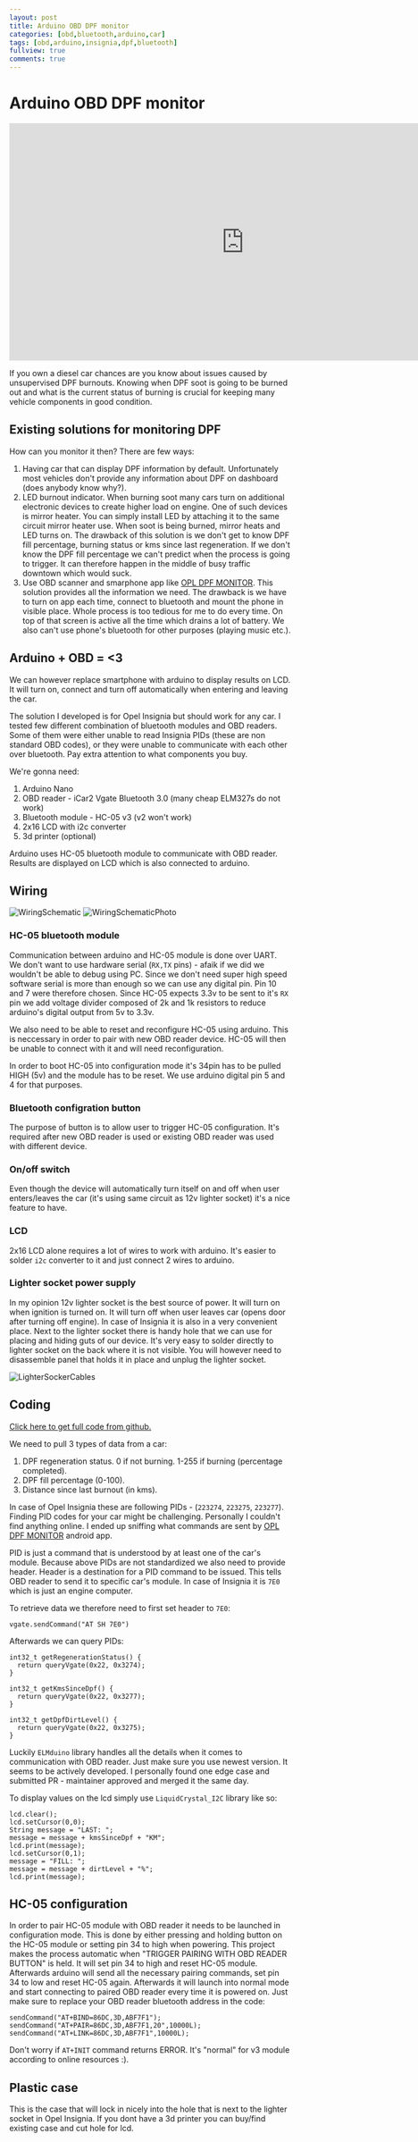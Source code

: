```yaml
---
layout: post
title: Arduino OBD DPF monitor
categories: [obd,bluetooth,arduino,car]
tags: [obd,arduino,insignia,dpf,bluetooth]
fullview: true
comments: true
---
```


# Arduino OBD DPF monitor

<iframe width="840" height="425"  src="https://www.youtube.com/embed/UeFjWw24aRw" frameborder="0" allowfullscreen></iframe>

If you own a diesel car chances are you know about issues caused by unsupervised DPF burnouts.
Knowing when DPF soot is going to be burned out and what is the current status of burning is crucial for keeping many vehicle components in good condition.

## Existing solutions for monitoring DPF

How can you monitor it then? There are few ways:
1. Having car that can display DPF information by default. Unfortunately most vehicles don't provide any information about DPF on dashboard (does anybody know why?).
2. LED burnout indicator. When burning soot many cars turn on additional electronic devices to create higher load on engine. One of such devices is mirror heater.
You can simply install LED by attaching it to the same circuit mirror heater use. When soot is being burned, mirror heats and LED turns on. The 
drawback of this solution is we don't get to know DPF fill percentage, burning status or kms since last regeneration. If we don't
 know the DPF fill percentage we can't predict when the process is going to trigger.
 It can therefore happen in the middle of busy traffic downtown which would suck.
3. Use OBD scanner and smarphone app like [OPL DPF MONITOR](https://play.google.com/store/apps/details?id=com.insigniadpfgmail.opldpfmonitorfree).
 This solution provides all the information we need. The drawback is we have to turn on app each time, connect to bluetooth and mount the phone in visible place.
 Whole process is too tedious for me to do every time. On top of that screen is active all the time which drains a lot of battery. We also can't use phone's bluetooth for other purposes (playing music etc.).

## Arduino + OBD = <3 

We can however replace smartphone with arduino to display results on LCD.
It will turn on, connect and turn off automatically when entering and leaving the car.

The solution I developed is for Opel Insignia but should work for any car. 
I tested few different combination of bluetooth modules and OBD readers. Some of them were either unable to
read Insignia PIDs (these are non standard OBD codes), or they were unable to communicate with each other over bluetooth. Pay extra
attention to what components you buy.

We're gonna need:
1. Arduino Nano
2. OBD reader - iCar2 Vgate Bluetooth 3.0 (many cheap ELM327s do not work)
3. Bluetooth module - HC-05 v3 (v2 won't work)
4. 2x16 LCD with i2c converter
5. 3d printer (optional)

Arduino uses HC-05 bluetooth module to communicate with OBD reader.
Results are displayed on LCD which is also connected to arduino.

## Wiring

![WiringSchematic](/assets/media/arduino_dpf_monitor_insignia/dpf_monitor_schematic.png)
![WiringSchematicPhoto](/assets/media/arduino_dpf_monitor_insignia/insignia_monitor_wiring_photo.jpg)

### HC-05 bluetooth module

Communication between arduino and HC-05 module is done over UART. We don't want to use hardware serial (`RX,TX` pins) - 
afaik if we did we wouldn't be able to debug using PC. Since we don't need super high speed software serial is more than enough so we can use any digital pin.
Pin 10 and 7 were therefore chosen. Since HC-05 expects 3.3v to be sent to it's `RX` pin we add voltage divider composed of 2k and 1k resistors
to reduce arduino's digital output from 5v to 3.3v.

We also need to be able to reset and reconfigure HC-05 using arduino. This is neccessary in order to pair with new OBD reader device. 
HC-05 will then be unable to connect with it and will need reconfiguration.

In order to boot HC-05 into configuration mode it's 34pin has to be pulled HIGH (5v) and the module has to be reset. We use arduino
digital pin 5 and 4 for that purposes.

### Bluetooth configration button

The purpose of button is to allow user to trigger HC-05 configuration. It's required after new OBD reader is used or existing
OBD reader was used with different device.

### On/off switch
Even though the device will automatically turn itself on and off when user enters/leaves the car (it's using same circuit as 12v lighter socket)
 it's a nice feature to have.

### LCD
2x16 LCD alone requires a lot of wires to work with arduino. It's easier to solder `i2c` converter to it and just connect 2
wires to arduino.

### Lighter socket power supply
In my opinion 12v lighter socket is the best source of power. It will turn on when ignition is turned on. It will turn off
when user leaves car (opens door after turning off engine). In case of Insignia it is also in a very convenient place. Next to the
lighter socket there is handy hole that we can use for placing and hiding guts of our device. It's very easy to solder directly to lighter socket on the back
where it is not visible. You will however need to disassemble panel that holds it in place and unplug the lighter socket.

![LighterSockerCables](/assets/media/arduino_dpf_monitor_insignia/insignia_monitor_lighter_socket_cables.jpg)

## Coding

[Click here to get full code from github.](https://github.com/JakubDziworski/insignia-dpf-monitor)

We need to pull 3 types of data from a car:
1. DPF regeneration status. 0 if not burning. 1-255 if burning (percentage completed).
2. DPF fill percentage (0-100).
3. Distance since last burnout (in kms).

In case of Opel Insignia these are following PIDs - (`223274`, `223275`, `223277`).
Finding PID codes for your car might be challenging. Personally I couldn't find anything online. 
I ended up sniffing what commands are sent by [OPL DPF MONITOR](https://play.google.com/store/apps/details?id=com.insigniadpfgmail.opldpfmonitorfree) android app.

PID is just a command that is understood by at least one of the car's module.
Because above PIDs are not standardized we also need to provide header. Header is 
a destination for a PID command to be issued. This tells OBD reader to send it to specific car's module.
In case of Insignia it is `7E0` which is just an engine computer.

To retrieve data we therefore need to first set header to `7E0`:
```
vgate.sendCommand("AT SH 7E0")
```

Afterwards we can query PIDs:
```
int32_t getRegenerationStatus() {
  return queryVgate(0x22, 0x3274);
}

int32_t getKmsSinceDpf() {
  return queryVgate(0x22, 0x3277);
}

int32_t getDpfDirtLevel() {
  return queryVgate(0x22, 0x3275);
}
```
Luckily `ELMduino` library handles all the details when it comes to communication with OBD reader. Just make
sure you use newest version. It seems to be actively developed.
I personally found one edge case and submitted PR - maintainer approved and merged it the same day.

To display values on the lcd simply use `LiquidCrystal_I2C` library like so:

```
lcd.clear();
lcd.setCursor(0,0);
String message = "LAST: ";
message = message + kmsSinceDpf + "KM";
lcd.print(message);
lcd.setCursor(0,1);
message = "FILL: ";
message = message + dirtLevel + "%";
lcd.print(message);
```
## HC-05 configuration

In order to pair HC-05 module with OBD reader it needs to be launched in configuration mode. This is done by either
pressing and holding button on the HC-05 module or setting pin 34 to high when powering. 
This project makes the process automatic when "TRIGGER PAIRING WITH OBD READER BUTTON" is held. It will
 set pin 34 to high and reset HC-05 module. Afterwards arduino will send all the necessary pairing commands, set pin 34 to low
 and reset HC-05 again. Afterwards it will launch into normal mode and start connecting to paired OBD reader every time it is powered on.
Just make sure to replace your OBD reader bluetooth address in the code:
```
sendCommand("AT+BIND=86DC,3D,ABF7F1");
sendCommand("AT+PAIR=86DC,3D,ABF7F1,20",10000L);
sendCommand("AT+LINK=86DC,3D,ABF7F1",10000L);
```
Don't worry if `AT+INIT` command returns ERROR. It's "normal" for v3 module according to online resources :).

## Plastic case
This is the case that will lock in nicely into the hole that is next to the lighter socket in Opel Insignia. If you dont have a 3d printer
you can buy/find existing case and cut hole for lcd.
